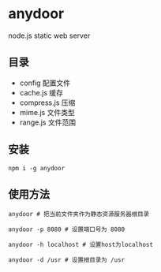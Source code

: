 # anydoor

node.js static web server

## 目录

* config 配置文件
* cache.js 缓存
* compress.js 压缩
* mime.js 文件类型
* range.js 文件范围

## 安装

```
npm i -g anydoor
```

## 使用方法
```
anydoor # 把当前文件夹作为静态资源服务器根目录

anydoor -p 8080 # 设置端口号为 8080

anydoor -h localhost # 设置host为localhost

anydoor -d /usr # 设置根目录为 /usr
```
